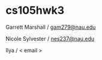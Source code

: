 # cs105hwk3

Garrett Marshall / gam279@nau.edu

Nicole Sylvester / nes237@nau.edu

Ilya / < email >
